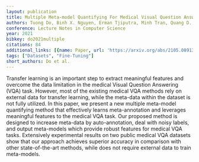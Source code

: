 ```yaml
---
layout: publication
title: Multiple Meta-model Quantifying For Medical Visual Question Answering
authors: Tuong Do, Binh X. Nguyen, Erman Tjiputra, Minh Tran, Quang D. Tran, Anh Nguyen
conference: Lecture Notes in Computer Science
year: 2021
bibkey: do2021multiple
citations: 84
additional_links: [{name: Paper, url: 'https://arxiv.org/abs/2105.08913'}]
tags: ["Datasets", "Fine-Tuning"]
short_authors: Do et al.
---
```

Transfer learning is an important step to extract meaningful features and
overcome the data limitation in the medical Visual Question Answering (VQA)
task. However, most of the existing medical VQA methods rely on external data
for transfer learning, while the meta-data within the dataset is not fully
utilized. In this paper, we present a new multiple meta-model quantifying
method that effectively learns meta-annotation and leverages meaningful
features to the medical VQA task. Our proposed method is designed to increase
meta-data by auto-annotation, deal with noisy labels, and output meta-models
which provide robust features for medical VQA tasks. Extensively experimental
results on two public medical VQA datasets show that our approach achieves
superior accuracy in comparison with other state-of-the-art methods, while does
not require external data to train meta-models.